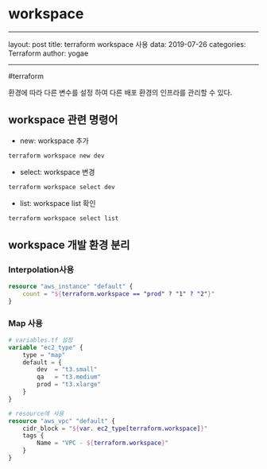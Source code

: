 # workspace
- - - -
layout: post
title: terraform workspace 사용
data: 2019-07-26
categories: Terraform
author: yogae
- - - -
#terraform

환경에 따라 다른 변수를 설정 하여 다른 배포 환경의 인프라를 관리할 수 있다.
## workspace 관련 명령어
- new: workspace 추가
```bash
terraform workspace new dev
```

- select: workspace 변경
```bash
terraform workspace select dev
```

- list: workspace list 확인
```bash
terraform workspace select list
```

## workspace 개발 환경 분리

### Interpolation사용
```terraform
resource "aws_instance" "default" {
    count = "${terraform.workspace == "prod" ? "1" ? "2"}"
}
```

### Map 사용
```terraform
# variables.tf 설정
variable "ec2_type" {
    type = "map"
    default = {
        dev  = "t3.small"
        qa   = "t3.medium"
        prod = "t3.xlarge"
    }
}
```
 
```terraform
# resource에 사용
resource "aws_vpc" "default" {
    cidr_block = "${var. ec2_type[terraform.workspace]}"
    tags {
        Name = "VPC - ${terraform.workspace}"
    }                                                                            
}     
```